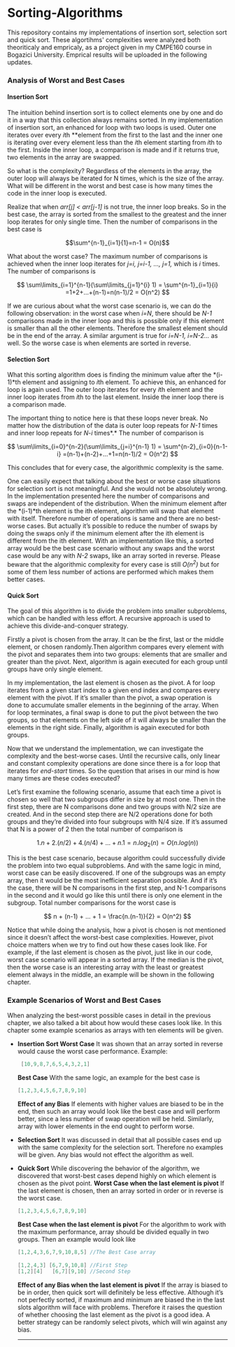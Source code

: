 # Sorting-Algorithms

This repository contains my implementations of insertion sort, selection sort and quick sort. These algortihms' complexities were analyzed both theoriticaly and empricaly, as a project given in my CMPE160 course in Bogazici University. Emprical results will be uploaded in the following updates.


### Analysis of Worst and Best Cases

#### Insertion Sort

The intuition behind insertion sort is to collect elements one by one and do it in a way that this collection always remains sorted. In my implementation of insertion sort, an enhanced for loop with two loops is used. Outer one iterates over every *i*th **element from the first to the last and  the inner one is iterating over every element less than the *i*th element starting from *i*th to the  first. Inside the inner loop, a comparison is made and if it returns true, two elements in the array are swapped.

So what is the complexity? Regardless of the elements in the array, the outer loop will always be iterated for N times, which is the size of the array. What will be different in the worst and best case is how many times the code in the inner loop is executed. 

Realize that when *arr[j] < arr[j-1]* is not true, the inner loop breaks. So in the best case, the array is sorted from the smallest to the greatest and the inner loop iterates for only single time. Then the number of comparisons  in the best case is 

$$\sum^{n-1}_{i=1}{1}=n-1 = O(n)$$

What about the worst case? The maximum number of comparisons is achieved when the inner loop iterates for *j=i, j=i-1, ..., j=1,* which is *i* times. The number of comparisons is

$$
\sum\limits_{i=1}^{n-1}(\sum\limits_{j=1}^{i} 1) = \sum^{n-1}_{i=1}{i} =1+2+...+(n-1)=n(n-1)/2 = O(n^2)
$$


If we are curious about what the worst case scenario is, we can do the following observation: in the worst case when *i=N*, there should be *N-1* comparisons made in the inner loop and this is possible only if this element is smaller than all the other elements. Therefore the smallest element should be in the end of the array. A similar argument is true for *i=N-1, i=N-2...* as well. So the worse case is when elements are sorted in reverse.

#### Selection Sort

What this sorting algorithm does is finding the minimum value after the *(i-1)*th element and assigning to *i*th element. To achieve this, an enhanced for loop is again used. The outer loop iterates for every *i*th element and the inner loop iterates from *i*th to the last element. Inside the inner loop there is a comparison made. 

The important thing to notice here is that these loops never break. No matter how the distribution of the data is outer loop repeats for *N-1* times and inner loop repeats for *N*-*i* times*.* The number of comparison is

$$
\sum\limits_{i=0}^{n-2}(\sum\limits_{j=i}^{n-1} 1) = \sum^{n-2}_{i=0}{n-1-i} =(n-1)+(n-2)+...+1=n(n-1)/2 = O(n^2)
$$

This concludes that for every case, the algorithmic complexity is the same. 

One can easily expect that talking about the best or worse case situations for selection sort is not meaningful. And she would not be absolutely wrong. In the implementation presented here the number of comparisons and swaps are independent of the distribution. When the  minimum element after the *(i-1)*th element is the ith element, algorithm will swap that element with itself. Therefore number of operations is same and there are no best-worse cases. But actually it’s possible to reduce the number of swaps by doing the swaps only if the minimum element after the ith element is different from the ith element. With an implementation like this,  a sorted array would be the best case scenario without any swaps and the worst case would be any with *N-2* swaps, like an array sorted in reverse. Please beware that the algorithmic complexity for every case is still *$O(n^2)$* but for some of them less number of actions are performed which makes them better cases.

#### Quick Sort

The goal of this algorithm is to divide the problem into smaller subproblems, which can be handled with less effort.  A recursive approach is used to achieve this divide-and-conquer strategy.

Firstly a pivot is chosen from the array. It can be the first, last or the middle element, or chosen randomly.Then algorithm compares every element with the pivot and separates them into two groups: elements that are smaller and greater than the pivot. Next, algorithm is again executed for each group until groups have only single element. 

In my implementation, the last element is chosen as the pivot. A for loop iterates from a given start index to a given end index and compares every element with the pivot. If it’s smaller than the pivot, a swap operation is done to accumulate smaller elements in the beginning of the array. When for loop terminates, a final swap is done to put the pivot between the two groups, so that elements on the left side of it will always be smaller than the elements in the right side. Finally, algorithm is again executed for both groups.

Now that we understand the implementation, we can investigate the complexity and the best-worse cases. Until the recursive calls, only linear and constant complexity operations are done since there is a for loop that iterates for *end-start* times. So the question that arises in our mind is how many times are these codes executed? 

Let’s first examine the following scenario, assume that each time a pivot is chosen so well that two subgroups differ in size by at most one. Then in the first step, there are N comparisons done and two groups with N/2 size are created. And in the second step there are N/2 operations done for both groups and they’re divided into four subgroups with N/4 size. If it’s assumed that N is a power of 2 then the total number of comparison is

$$
1.n + 2.(n/2) + 4.(n/4) +...+ n.1 = n.log_{2}(n) = O(n.log(n))
$$

This is the best case scenario, because algorithm could successfully divide the problem into two equal subproblems. And with the same logic in mind, worst case can be easily discovered. If one of the subgroups was an empty array, then it would be the most inefficient separation possible. And if it’s the case, there will be N comparisons in the first step, and N-1  comparisons in the second and it would go like this until there is only one element in the subgroup. Total number comparisons for the worst case is

$$
n + (n-1) + ... + 1 = \frac{n.(n-1)}{2} = O(n^2)
$$

Notice that while doing the analysis, how a pivot is chosen is not mentioned since it doesn’t affect the worst-best case complexities. However, pivot choice matters when we try to find out  how these cases look like. For example, if the last element is chosen as the pivot, just like in our code, worst case scenario will appear in a sorted array. If the median is the pivot, then the worse case is an interesting array with the least or greatest element always in the middle, an example will be shown in the following chapter.

### Example Scenarios of Worst and Best Cases

When analyzing the best-worst possible cases in detail in the previous chapter, we also talked a bit about how would these cases look like. In this chapter some example scenarios as arrays with ten elements will be given.

- **Insertion Sort
Worst Case**
It was shown that an array sorted in reverse would cause the worst case performance. Example:
    
    ```java
     [10,9,8,7,6,5,4,3,2,1]
    ```
    
    **Best Case**
    With the same logic, an example for the best case is 
    
    ```java
    [1,2,3,4,5,6,7,8,9,10]
    ```
    
    **Effect of any Bias**
    If elements with higher values are biased to be in the end, then such an array would look like the best case and will perform better, since a less number of swap operation will be held. Similarly, array with lower elements in the end ought to perform worse.
    
- **Selection Sort**
It was discussed in detail that  all possible cases end up with the same complexity for the selection sort. Therefore no examples will be given. Any bias would not effect the algorithm as well.
- **Quick Sort**
While discovering the behavior of the algorithm, we discovered that worst-best cases depend highly on which element is chosen as the pivot point. 
**Worst Case when the last element is pivot**
If the last element is chosen, then an array sorted in order or in reverse is the worst case.
    
    ```java
    [1,2,3,4,5,6,7,8,9,10]
    ```
    
    **Best Case when the last element is pivot**
    For the algorithm to work with the maximum performance, array should be divided equally in two groups. Then an example would look like
    
    ```java
    [1,2,4,3,6,7,9,10,8,5] //The Best Case array
     
    [1,2,4,3] [6,7,9,10,8] //First Step
    [1,2][4]   [6,7][9,10] //Second Step
    ```
    
    **Effect of any Bias when the last element is pivot**
    If the array is biased to be in order, then quick sort will definitely be less effective. Although it’s not perfectly sorted, if maximum and minimum are biased the in the last slots algorithm will face with problems. Therefore it raises the question of whether choosing the last element as the pivot is a good idea. A better strategy can be randomly select pivots, which will win against any bias. 
    ****
 
